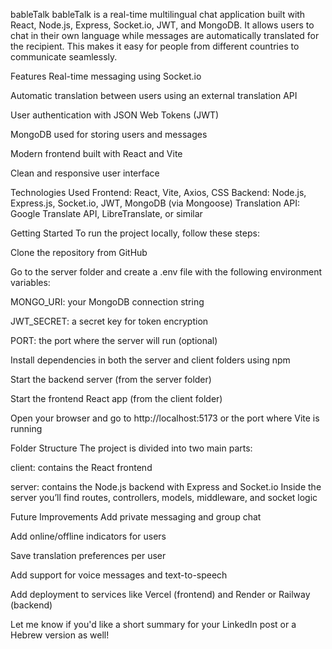bableTalk
bableTalk is a real-time multilingual chat application built with React, Node.js, Express, Socket.io, JWT, and MongoDB. It allows users to chat in their own language while messages are automatically translated for the recipient. This makes it easy for people from different countries to communicate seamlessly.

Features
Real-time messaging using Socket.io

Automatic translation between users using an external translation API

User authentication with JSON Web Tokens (JWT)

MongoDB used for storing users and messages

Modern frontend built with React and Vite

Clean and responsive user interface

Technologies Used
Frontend: React, Vite, Axios, CSS
Backend: Node.js, Express.js, Socket.io, JWT, MongoDB (via Mongoose)
Translation API: Google Translate API, LibreTranslate, or similar

Getting Started
To run the project locally, follow these steps:

Clone the repository from GitHub

Go to the server folder and create a .env file with the following environment variables:

MONGO_URI: your MongoDB connection string

JWT_SECRET: a secret key for token encryption

PORT: the port where the server will run (optional)

Install dependencies in both the server and client folders using npm

Start the backend server (from the server folder)

Start the frontend React app (from the client folder)

Open your browser and go to http://localhost:5173 or the port where Vite is running

Folder Structure
The project is divided into two main parts:

client: contains the React frontend

server: contains the Node.js backend with Express and Socket.io
Inside the server you’ll find routes, controllers, models, middleware, and socket logic

Future Improvements
Add private messaging and group chat

Add online/offline indicators for users

Save translation preferences per user

Add support for voice messages and text-to-speech

Add deployment to services like Vercel (frontend) and Render or Railway (backend)


Let me know if you'd like a short summary for your LinkedIn post or a Hebrew version as well!
